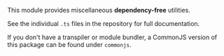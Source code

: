 This module provides miscellaneous **dependency-free** utilities.

See the individual `.ts` files in the repository for full documentation.

If you don't have a transpiler or module bundler, a CommonJS version
of this package can be found under `commonjs`.
